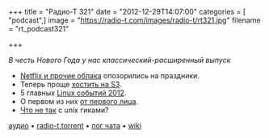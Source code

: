 +++
title = "Радио-Т 321"
date = "2012-12-29T14:07:00"
categories = [ "podcast",]
image = "https://radio-t.com/images/radio-t/rt321.jpg"
filename = "rt_podcast321"

+++

*В честь Нового Года у нас классический-расширенный выпуск*

* [Netflix и прочие облака](http://www.nytimes.com/2012/12/27/technology/latest-netflix-disruption-highlights-challenges-of-cloud-computing.html) опозорились на праздники.
* Теперь проще [хостить на S3](http://techcrunch.com/2012/12/28/amazon-makes-it-easier-to-host-static-web-pages-on-s3/).
* 5 главных [Linux событий 2012](http://www.zdnet.com/2012s-top-five-linux-stories-with-one-big-conclusion-7000009190/).
* О первом из них [от первого лица](http://p.umputun.com/p/2012/12/27/raspberry-pi/).
* [Что не так](http://server.dzone.com/articles/whats-wrong-unix-people) с unix гиками?

[аудио](http://cdn.radio-t.com/rt_podcast321.mp3) • [radio-t.torrent](http://cdn.radio-t.com/torrents/rt_podcast321.mp3.torrent) • [лог чата](http://chat.radio-t.com/logs/radio-t-321.html) • [wiki](http://wiki.radio-t.com/%D0%92%D1%8B%D0%BF%D1%83%D1%81%D0%BA_321)<audio src="http://cdn.radio-t.com/rt_podcast321.mp3" preload="none"></audio>
